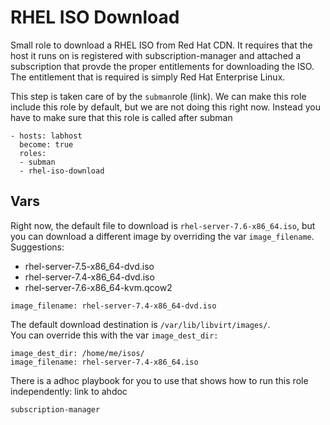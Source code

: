 RHEL ISO Download
=================

Small role to download a RHEL ISO from Red Hat CDN. 
It requires that the host it runs on is registered with subscription-manager and attached a subscription that provde the proper entitlements for downloading the ISO.
The entitlement that is required is simply Red Hat Enterprise Linux. 

This step is taken care of by the `subman`role (link). 
We can make this role include this role by default, but we are not doing this right now. 
Instead you have to make sure that this role is called after subman

```
- hosts: labhost
  become: true
  roles:
  - subman
  - rhel-iso-download
```

Vars
----

Right now, the default file to download is `rhel-server-7.6-x86_64.iso`, but you can download a different image by overriding the var `image_filename`.  
Suggestions:  
- rhel-server-7.5-x86_64-dvd.iso  
- rhel-server-7.4-x86_64-dvd.iso  
- rhel-server-7.6-x86_64-kvm.qcow2  

```
image_filename: rhel-server-7.4-x86_64-dvd.iso
```

The default download destination is `/var/lib/libvirt/images/`.  
You can override this with the var `image_dest_dir:`
```
image_dest_dir: /home/me/isos/
image_filename: rhel-server-7.4-x86_64.iso
```


There is a adhoc playbook for you to use that shows how to run this role independently: 
link to ahdoc


```
subscription-manager 

```


